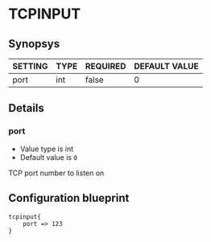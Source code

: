 # TCPINPUT


## Synopsys


| SETTING | TYPE | REQUIRED | DEFAULT VALUE |
|---------|------|----------|---------------|
| port    | int  | false    |             0 |


## Details

### port
* Value type is int
* Default value is `0`

TCP port number to listen on



## Configuration blueprint

```
tcpinput{
	port => 123
}
```
